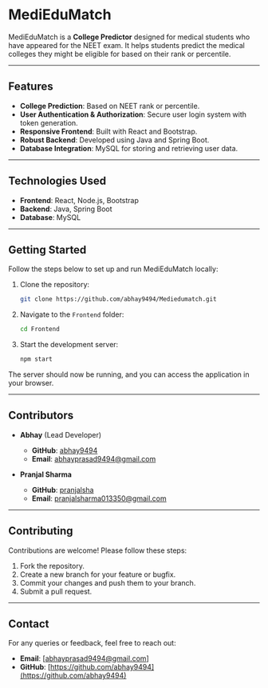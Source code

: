 # MediEduMatch

MediEduMatch is a **College Predictor** designed for medical students who have appeared for the NEET exam. It helps students predict the medical colleges they might be eligible for based on their rank or percentile.

---

## Features
- **College Prediction**: Based on NEET rank or percentile.
- **User Authentication & Authorization**: Secure user login system with token generation.
- **Responsive Frontend**: Built with React and Bootstrap.
- **Robust Backend**: Developed using Java and Spring Boot.
- **Database Integration**: MySQL for storing and retrieving user data.

---

## Technologies Used
- **Frontend**: React, Node.js, Bootstrap  
- **Backend**: Java, Spring Boot  
- **Database**: MySQL

---

## Getting Started

Follow the steps below to set up and run MediEduMatch locally:

1. Clone the repository:
   ```bash
   git clone https://github.com/abhay9494/Mediedumatch.git
   ```

2. Navigate to the `Frontend` folder:
   ```bash
   cd Frontend
   ```

3. Start the development server:
   ```bash
   npm start
   ```

The server should now be running, and you can access the application in your browser.

---

## Contributors
- **Abhay** (Lead Developer)  
  - **GitHub**: [abhay9494](https://github.com/abhay9494)  
  - **Email**: abhayprasad9494@gmail.com  

- **Pranjal Sharma**  
  - **GitHub**: [pranjalsha](https://github.com/pranjalsha)  
  - **Email**: pranjalsharma013350@gmail.com

---

## Contributing

Contributions are welcome! Please follow these steps:

1. Fork the repository.
2. Create a new branch for your feature or bugfix.
3. Commit your changes and push them to your branch.
4. Submit a pull request.

---

## Contact

For any queries or feedback, feel free to reach out:

- **Email**: [abhayprasad9494@gmail.com]  
- **GitHub**: [https://github.com/abhay9494](https://github.com/abhay9494)

